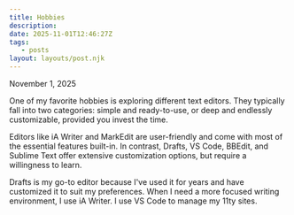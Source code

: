 ```yaml
---
title: Hobbies
description:
date: 2025-11-01T12:46:27Z
tags:
   - posts
layout: layouts/post.njk
---
```

November 1, 2025

One of my favorite hobbies is exploring different text editors. They typically fall into two categories: simple and ready-to-use, or deep and endlessly customizable, provided you invest the time.

Editors like iA Writer and MarkEdit are user-friendly and come with most of the essential features built-in. In contrast, Drafts, VS Code, BBEdit, and Sublime Text offer extensive customization options, but require a willingness to learn.

Drafts is my go-to editor because I've used it for years and have customized it to suit my preferences. When I need a more focused writing environment, I use iA Writer. I use VS Code to manage my 11ty sites.